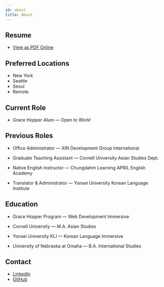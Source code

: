```yaml
---
id: about
title: About
---
```


## Resume

- <a href="https://kateres2021.s3.amazonaws.com/Katherine_Lee_Resume.pdf">View as PDF Online</a>

## Preferred Locations

- New York
- Seattle
- Seoul
- Remote

## Current Role

- Grace Hopper Alum — Open to Work!

## Previous Roles

- Office Administrator — XIN Development Group International

- Graduate Teaching Assistant — Cornell University Asian Studies Dept.

- Native English Instructor — Chungdahm Learning APRIL English Academy

- Translator & Administrator — Yonsei University Korean Language Institute

## Education

- Grace Hopper Program — Web Development Immersive

- Cornell University — M.A. Asian Studies

- Yonsei University KLI — Korean Language Immersive

- University of Nebraska at Omaha — B.A. International Studies

## Contact

- <a href="https://www.linkedin.com/in/katherinelee703/">LinkedIn</a>
- <a href="https://github.com/katherinelee703">GitHub</a>
